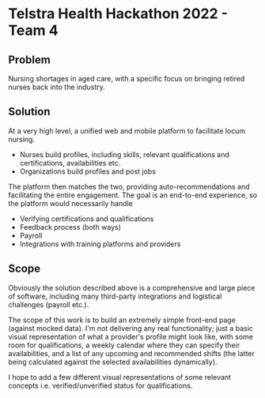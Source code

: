 # Telstra Health Hackathon 2022 - Team 4

## Problem

Nursing shortages in aged care, with a specific focus on bringing retired nurses back into the industry.

## Solution

At a very high level, a unified web and mobile platform to facilitate locum nursing.
- Nurses build profiles, including skills, relevant qualifications and certifications, availabilities etc.
- Organizations build profiles and post jobs

The platform then matches the two, providing auto-recommendations and facilitating the entire engagement. The goal is an end-to-end experience, so the platform would necessarily handle
- Verifying certifications and qualifications
- Feedback process (both ways)
- Payroll
- Integrations with training platforms and providers

## Scope

Obviously the solution described above is a comprehensive and large piece of software, including many third-party integrations and logistical challenges (payroll etc.).

The scope of this work is to build an extremely simple front-end page (against mocked data). I'm not delivering any real functionality; just a basic visual representation of what a provider's profile might look like, with some room for qualifications, a weekly calendar where they can specify their availabilities, and a list of any upcoming and recommended shifts (the latter being calculated against the selected availabilities dynamically).

I hope to add a few different visual representations of some relevant concepts i.e. verified/unverified status for qualifications.
